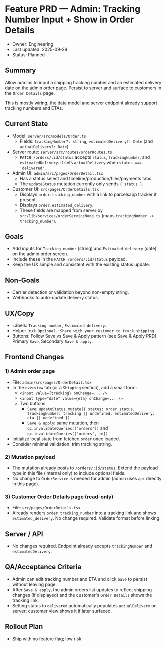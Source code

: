 # Feature PRD — Admin: Tracking Number Input + Show in Order Details

- Owner: Engineering
- Last updated: 2025-09-28
- Status: Planned

## Summary
Allow admins to input a shipping tracking number and an estimated delivery date on the admin order page. Persist to server and surface to customers in the `Order Details` page.

This is mostly wiring; the data model and server endpoint already support tracking numbers and ETAs.

## Current State
- Model: `server/src/models/Order.ts`
  - Fields: `trackingNumber?: string`, `estimatedDelivery?: Date` (and `actualDelivery?: Date`).
- Server route: `server/src/routes/orderRoutes.ts`
  - `PATCH /orders/:id/status` accepts `status`, `trackingNumber`, and `estimatedDelivery`. It sets `actualDelivery` when `status === 'delivered'`.
- Admin UI: `admin/src/pages/OrderDetail.tsx`
  - Has a status select and timeline/production/files/payments tabs.
  - The `updateStatus` mutation currently only sends `{ status }`.
- Customer UI: `src/pages/OrderDetails.tsx`
  - Displays `order.tracking_number` with a link to parcelsapp tracker if present.
  - Displays `order.estimated_delivery`.
  - These fields are mapped from server by `src/lib/services/orderServiceNode.ts` (maps `trackingNumber -> tracking_number`).

## Goals
- Add inputs for `Tracking number` (string) and `Estimated delivery` (date) on the admin order screen.
- Include these in the `PATCH /orders/:id/status` payload.
- Keep the UX simple and consistent with the existing status update.

## Non-Goals
- Carrier detection or validation beyond non-empty string.
- Webhooks to auto-update delivery status.

## UX/Copy
- Labels: `Tracking number`, `Estimated delivery`.
- Helper text: `Optional. Share with your customer to track shipping.`
- Buttons: Follow Save vs Save & Apply pattern (see Save & Apply PRD). Primary `Save`, Secondary `Save & apply`.

## Frontend Changes

### 1) Admin order page
- File: `admin/src/pages/OrderDetail.tsx`
- In the `overview` tab (or a `Shipping` section), add a small form:
  - `<input value={tracking} onChange=... />`
  - `<input type="date" value={eta} onChange=... />`
  - Two buttons
    - `Save`: `updateStatus.mutate({ status: order.status, trackingNumber: tracking || undefined, estimatedDelivery: eta || undefined })`
    - `Save & apply`: same mutation, then `qc.invalidateQueries(['orders'])` and `qc.invalidateQueries(['orders', id])`
- Initialize local state from fetched `order` once loaded.
- Consider minimal validation: trim tracking string.

### 2) Mutation payload
- The mutation already posts to `/orders/:id/status`. Extend the payload type in this file (internal only) to include optional fields.
- No change to `OrderService` is needed for admin (admin uses `api` directly in this page).

### 3) Customer Order Details page (read-only)
- File: `src/pages/OrderDetails.tsx`
- Already renders `order.tracking_number` into a tracking link and shows `estimated_delivery`. No change required. Validate format before linking.

## Server / API
- No changes required. Endpoint already accepts `trackingNumber` and `estimatedDelivery`.

## QA/Acceptance Criteria
- Admin can edit tracking number and ETA and click `Save` to persist without leaving page.
- After `Save & apply`, the admin orders list updates to reflect shipping changes (if displayed) and the customer's `Order Details` shows the tracking link.
- Setting status to `delivered` automatically populates `actualDelivery` on server; customer view shows it if later surfaced.

## Rollout Plan
- Ship with no feature flag; low risk.
